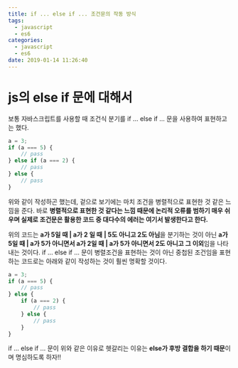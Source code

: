 ```yaml
---
title: if ... else if ... 조건문의 작동 방식
tags:
  - javascript
  - es6
categories:
  - javascript
  - es6
date: 2019-01-14 11:26:40
---
```


# js의 else if 문에 대해서

보통 자바스크립트를 사용할 때 조건식 분기를 if ... else if ... 문을 사용하여 표현하고는 했다. 

```javascript
a = 3;
if (a === 5) {
    // pass
} else if (a === 2) {
    // pass
} else {
    // pass
}
```

위와 같이 작성하곤 했는데, 겉으로 보기에는 마치 조건을 병렬적으로 표현한 것 같은 느낌을 준다. 바로 **병렬적으로 표현한 것 같다는 느낌 때문에 논리적 오류를 범하기 매우 쉬우며 실제로 조건문은 활용한 코드 중 대다수의 에러는 여기서 발생한다고 한다.** 

위의 코드는 **a가 5일 때 | a가 2 일 때** **| 5도 아니고 2도 아님**을 분기하는 것이 아닌 **a가 5일 때 | a가 5가 아니면서 a가 2일 때 | a가 5가 아니면서 2도 아니고 그 이외**임을 나타내는 것이다. if ... else if ... 문이 병렬조건을 표현하는 것이 아닌 중첩된 조건임을 표현하는 코드로는 아래와 같이 작성하는 것이 훨씬 명확할 것이다.

```javascript
a = 3;
if (a === 5) {
    // pass
} else {
    if (a === 2) {
        // pass
    } else {
        // pass
    }
}
```

if ... else if ... 문이 위와 같은 이유로 헷갈리는 이유는 **else가 후방 결합을 하기 때문**이며 명심하도록 하자!!